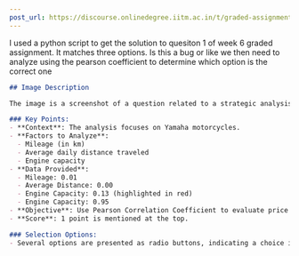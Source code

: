 ```yaml
---
post_url: https://discourse.onlinedegree.iitm.ac.in/t/graded-assignment-6/169283/6
---
```

I used a python script to get the solution to quesiton 1 of week 6 graded assignment. It matches three options. Is this a bug or like we then need to analyze using the pearson coefficient to determine which option is the correct one  

```markdown
## Image Description

The image is a screenshot of a question related to a strategic analysis for a premium motorcycle dealership chain. It outlines objectives for evaluating factors influencing motorcycle resale value in Delhi. 

### Key Points:
- **Context**: The analysis focuses on Yamaha motorcycles.
- **Factors to Analyze**:
  - Mileage (in km)
  - Average daily distance traveled
  - Engine capacity
- **Data Provided**:
  - Mileage: 0.01
  - Average Distance: 0.00
  - Engine Capacity: 0.13 (highlighted in red)
  - Engine Capacity: 0.95
- **Objective**: Use Pearson Correlation Coefficient to evaluate price retention (resale price divided by original price).
- **Score**: 1 point is mentioned at the top.

### Selection Options:
- Several options are presented as radio buttons, indicating a choice is to be made regarding the engine capacity.
```